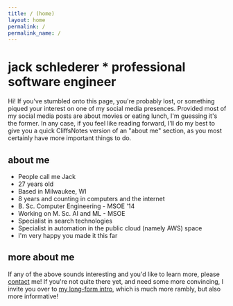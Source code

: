 ```yaml
---
title: / (home)
layout: home
permalink: /
permalink_name: /
---
```


# jack schlederer * professional software engineer

Hi! If you've stumbled onto this page, you're probably lost, or something piqued your interest on one of my social media presences. Provided most of my social media posts are about movies or eating lunch, I'm guessing it's the former. In any case, if you feel like reading forward, I'll do my best to give you a quick CliffsNotes version of an "about me" section, as you most certainly have more important things to do.

## about me
* People call me Jack
* 27 years old
* Based in Milwaukee, WI
* 8 years and counting in computers and the internet
* B. Sc. Computer Engineering - MSOE '14
* Working on M. Sc. AI and ML - MSOE
* Specialist in search technologies
* Specialist in automation in the public cloud (namely AWS) space
* I'm very happy you made it this far

## more about me
If any of the above sounds interesting and you'd like to learn more, please [contact](/contact) me! If you're not quite there yet, and need some more convincing, I invite you over to [my long-form intro](/jack), which is much more rambly, but also more informative!